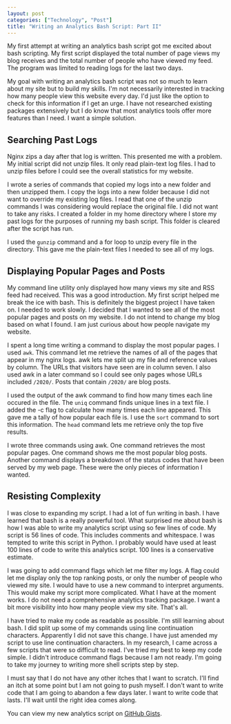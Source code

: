 ```yaml
---
layout: post
categories: ["Technology", "Post"]
title: "Writing an Analytics Bash Script: Part II"
---
```


My first attempt at writing an analytics bash script got me excited about bash scripting. My first script displayed the total number of page views my blog receives and the total number of people who have viewed my feed. The program was limited to reading logs for the last two days.

My goal with writing an analytics bash script was not so much to learn about my site but to build my skills. I'm not necessarily interested in tracking how many people view this website every day. I'd just like the option to check for this information if I get an urge. I have not researched existing packages extensively but I do know that most analytics tools offer more features than I need. I want a simple solution.

## Searching Past Logs

Nginx zips a day after that log is written. This presented me with a problem. My initial script did not unzip files. It only read plain-text log files. I had to unzip files before I could see the overall statistics for my website.

I wrote a series of commands that copied my logs into a new folder and then unzipped them. I copy the logs into a new folder because I did not want to override my existing log files. I read that one of the unzip commands I was considering would replace the original file. I did not want to take any risks. I created a folder in my home directory where I store my past logs for the purposes of running my bash script. This folder is cleared after the script has run.

I used the `gunzip` command and a for loop to unzip every file in the directory. This gave me the plain-text files I needed to see all of my logs.

## Displaying Popular Pages and Posts

My command line utility only displayed how many views my site and RSS feed had received. This was a good introduction. My first script helped me break the ice with bash. This is definitely the biggest project I have taken on. I needed to work slowly. I decided that I wanted to see all of the most popular pages and posts on my website. I do not intend to change my blog based on what I found. I am just curious about how people navigate my website.

I spent a long time writing a command to display the most popular pages. I used `awk`. This command let me retrieve the names of all of the pages that appear in my nginx logs. awk lets me split up my file and reference values by column. The URLs that visitors have seen are in column seven. I also used awk in a later command so I could see only pages whose URLs included `/2020/`. Posts that contain `/2020/` are blog posts.

I used the output of the awk command to find how many times each line occured in the file. The `uniq` command finds unique lines in a text file. I added the -c flag to calculate how many times each line appeared. This gave me a tally of how popular each file is. I use the `sort` command to sort this information. The `head` command lets me retrieve only the top five results.

I wrote three commands using awk. One command retrieves the most popular pages. One command shows me the most popular blog posts. Another command displays a breakdown of the status codes that have been served by my web page. These were the only pieces of information I wanted.

## Resisting Complexity

I was close to expanding my script. I had a lot of fun writing in bash. I have learned that bash is a really powerful tool. What surprised me about bash is how I was able to write my analytics script using so few lines of code. My script is 56 lines of code. This includes comments and whitespace. I was tempted to write this script in Python. I probably would have used at least 100 lines of code to write this analytics script. 100 lines is a conservative estimate.

I was going to add command flags which let me filter my logs. A flag could let me display only the top ranking posts, or only the number of people who viewed my site. I would have to use a new command to interpret arguments. This would make my script more complicated. What I have at the moment works. I do not need a comprehensive analytics tracking package. I want a bit more visibility into how many people view my site. That's all.

I have tried to make my code as readable as possible. I'm still learning about bash. I did split up some of my commands using line continuation characters. Apparently I did not save this change. I have just amended my script to use line continuation characters. In my research, I came across a few scripts that were so difficult to read. I've tried my best to keep my code simple. I didn't introduce command flags because I am not ready. I'm going to take my journey to writing more shell scripts step by step.

I must say that I do not have any other itches that I want to scratch. I'll find an itch at some point but I am not going to push myself. I don't want to write code that I am going to abandon a few days later. I want to write code that lasts. I'll wait until the right idea comes along.

You can view my new analytics script on [GitHub Gists](https://gist.github.com/capjamesg/641fe600ebb58389a52ad4199eed2d4c).